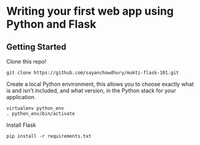 Writing your first web app using Python and Flask
=================================================

Getting Started
---------------

Clone this repo!

    git clone https://github.com/sayanchowdhury/mukti-flask-101.git

Create a local Python environment, this allows you to choose exactly what
is and isn't included, and what version, in the Python stack for your
application.

    virtualenv python_env
    . python_env/bin/activate

Install Flask

    pip install -r requirements.txt
